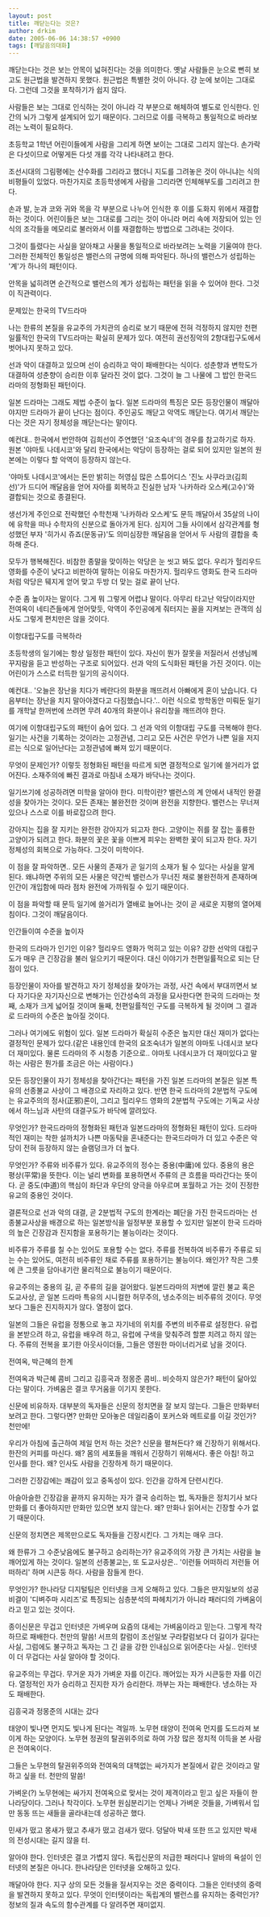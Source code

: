 ```yaml
---
layout: post
title: 깨닫는다는 것은?
author: drkim
date: 2005-06-06 14:38:57 +0900
tags: [깨달음의대화]
---
```

깨닫는다는 것은 보는 안목이 넓혀진다는 것을 의미한다. 옛날 사람들은 눈으로 뻔히 보고도 원근법을 발견하지 못했다. 원근법은 특별한 것이 아니다. 걍 눈에 보이는 그대로다. 그런데 그것을 포착하기가 쉽지 않다.
  

  
사람들은 보는 그대로 인식하는 것이 아니라 각 부분으로 해체하여 별도로 인식한다. 인간의 뇌가 그렇게 설계되어 있기 때문이다. 그러므로 이를 극복하고 통일적으로 바라보려는 노력이 필요하다.
  

  
초등학교 1학년 어린이들에게 사람을 그리게 하면 보이는 그대로 그리지 않는다. 손가락은 다섯이므로 어떻게든 다섯 개를 각각 나타내려고 한다.
  

  
조선시대의 그림평에는 산수화를 그리라고 했더니 지도를 그려놓은 것이 아니냐는 식의 비평들이 있었다. 마찬가지로 초등학생에게 사람을 그리라면 인체해부도를 그리려고 한다.
  

  
손과 발, 눈과 코와 귀와 목을 각 부분으로 나누어 인식한 후 이를 도화지 위에서 재결합 하는 것이다. 어린이들은 보는 그대로를 그리는 것이 아니라 머리 속에 저장되어 있는 인식의 조각들을 메모리로 불러와서 이를 재결합하는 방법으로 그려내는 것이다.
  

  
그것이 틀렸다는 사실을 알아채고 사물을 통일적으로 바라보려는 노력을 기울여야 한다. 그러한 전체적인 통일성은 밸런스의 규명에 의해 파악된다. 하나의 밸런스가 성립하는 '계'가 하나의 패턴이다.
  

  
안목을 넓히려면 순간적으로 밸런스의 계가 성립하는 패턴을 읽을 수 있어야 한다. 그것이 직관력이다.
  

  
문제있는 한국의 TV드라마
  

  
나는 한류의 본질을 유교주의 가치관의 승리로 보기 때문에 전혀 걱정하지 않지만 천편일률적인 한국의 TV드라마는 확실히 문제가 있다. 여전히 권선징악의 2항대립구도에서 벗어나지 못하고 있다.
  

  
선과 악이 대결하고 있으며 선이 승리하고 악이 패배한다는 식이다. 성춘향과 변학도가 대결하여 성춘향이 승리한 이후 달라진 것이 없다. 그것이 늘 그 나물에 그 밥인 한국드라마의 정형화된 패턴이다.
  

  
일본 드라마는 그래도 제법 수준이 높다. 일본 드라마의 특징은 모든 등장인물이 깨달아야지만 드라마가 끝이 난다는 점이다. 주인공도 깨닫고 악역도 깨닫는다. 여기서 깨닫는다는 것은 자기 정체성을 깨닫는다는 말이다.
  

  
예컨대.. 한국에서 번안하여 김희선이 주연했던 '요조숙녀'의 경우를 참고하기로 하자. 원본 '야마토 나데시코'와 달리 한국에서는 악당이 등장하는 걸로 되어 있지만 일본의 원본에는 이렇다 할 악역이 등장하지 않는다.
  

  
'야마토 나데시코'에서는 돈만 밝히는 허영심 많은 스튜어디스 '진노 사쿠라코(김희선)'가 드디어 깨달음을 얻어 자아를 회복하고 진실한 남자 '나카하라 오스케(고수)'와 결합되는 것으로 종결된다.
  

  
생선가게 주인으로 전락했던 수학천재 '나카하라 오스케'도 문득 깨달아서 35살의 나이에 유학을 떠나 수학자의 신분으로 돌아가게 된다. 심지어 그들 사이에서 삼각관계를 형성했던 부자 '히가시 쥬죠(문동규)'도 의미심장한 깨달음을 얻어서 두 사람의 결합을 축하해 준다.
  

  
모두가 행복해진다. 비참한 종말을 맞이하는 악당은 눈 씻고 봐도 없다. 우리가 헐리우드 영화를 수준이 낮다고 비판하여 말하는 이유도 마찬가지. 헐리우드 영화도 한국 드라마처럼 악당은 뒈지게 얻어 맞고 두방 더 맞는 걸로 끝이 난다.
  

  
수준 좀 높이자는 말이다. 그게 뭐 그렇게 어렵냐 말이다. 아무리 타고난 악당이라지만 전여옥이 네티즌들에게 얻어맞듯, 악역이 주인공에게 줘터지는 꼴을 지켜보는 관객의 심사도 그렇게 편치만은 않을 것이다.
  

  
이항대립구도를 극복하라
  

  
초등학생의 일기에는 항상 일정한 패턴이 있다. 자신이 뭔가 잘못을 저질러서 선생님께 꾸지람을 듣고 반성하는 구조로 되어있다. 선과 악의 도식화된 패턴을 가진 것이다. 이는 어린이가 스스로 터득한 일기의 공식이다.
  

  
예컨대.. '오늘은 장난을 치다가 베란다의 화분을 깨뜨려서 아빠에게 혼이 났습니다. 다음부터는 장난을 치지 말아야겠다고 다짐했습니다.'.. 이런 식으로 방학동안 미뤄둔 일기를 개학날 한꺼번에 쓰려면 무려 40개의 화분이나 유리창을 깨뜨려야 한다.
  

  
여기에 이항대립구도의 패턴이 숨어 있다. 그 선과 악의 이항대립 구도를 극복해야 한다. 일기는 사건을 기록하는 것이라는 고정관념, 그리고 모든 사건은 무언가 나쁜 일을 저지르는 식으로 일어난다는 고정관념에 빠져 있기 때문이다.
  

  
무엇이 문제인가? 이렇듯 정형화된 패턴을 따르게 되면 결정적으로 일기에 쓸거리가 없어진다. 소재주의에 빠진 결과로 마침내 소재가 바닥나는 것이다.
  

  
일기쓰기에 성공하려면 미학을 알아야 한다. 미학이란? 밸런스의 계 안에서 내적인 완결성을 찾아가는 것이다. 모든 존재는 불완전한 것이며 완전을 지향한다. 밸런스는 무너져 있으나 스스로 이를 바로잡으려 한다.
  

  
강아지는 집을 잘 지키는 완전한 강아지가 되고자 한다. 고양이는 쥐를 잘 잡는 훌륭한 고양이가 되려고 한다. 화분의 꽃은 꽃을 이쁘게 피우는 완벽한 꽃이 되고자 한다. 자기 정체성의 회복으로 가능하다. 그것이 미학이다.
  

  
이 점을 잘 파악하면.. 모든 사물의 존재가 곧 일기의 소재가 될 수 있다는 사실을 알게 된다. 왜냐하면 주위의 모든 사물은 약간씩 밸런스가 무너진 채로 불완전하게 존재하며 인간이 개입함에 따라 점차 완전에 가까워질 수 있기 때문이다.
  

  
이 점을 파악할 때 문득 일기에 쓸거리가 열배로 늘어나는 것이 곧 새로운 지평의 열어제침이다. 그것이 깨달음이다.
  

  
인간들이여 수준을 높이자
  

  
한국의 드라마가 인기인 이유? 헐리우드 영화가 먹히고 있는 이유? 강한 선악의 대립구도가 매우 큰 긴장감을 불러 일으키기 때문이다. 대신 이야기가 천편일률적으로 되는 단점이 있다.
  

  
등장인물이 자아를 발견하고 자기 정체성을 찾아가는 과정, 사건 속에서 부대끼면서 보다 자기다운 자기자신으로 변해가는 인간성숙의 과정을 묘사한다면 한국의 드라마는 첫째, 소재가 크게 넓어질 것이며 둘째, 천편일률적인 구도를 극복하게 될 것이며 그 결과로 드라마의 수준은 높아질 것이다.
  

  
그러나 여기에도 위험이 있다. 일본 드라마가 확실히 수준은 높지만 대신 재미가 없다는 결정적인 문제가 있다.(같은 내용인데 한국의 요조숙녀가 일본의 야마토 나데시코 보다 더 재미있다. 물론 드라마의 주 시청층 기준으로.. 야마토 나데시코가 더 재미있다고 말하는 사람은 뭔가를 조금은 아는 사람이다.)
  

  
모든 등장인물이 자기 정체성을 찾아간다는 패턴을 가진 일본 드라마의 본질은 일본 특유의 선종불교 사상이 그 배경으로 자리하고 있다. 반면 한국 드라마의 2분법적 구도에는 유교주의의 정사(正邪)론이, 그리고 헐리우드 영화의 2분법적 구도에는 기독교 사상에서 하느님과 사탄의 대결구도가 바닥에 깔려있다.
  

  
무엇인가? 한국드라마의 정형화된 패턴과 일본드라마의 정형화된 패턴이 있다. 드라마적인 재미는 착한 설까치가 나쁜 마동탁을 혼내준다는 한국드라마가 더 있고 수준은 악당이 전혀 등장하지 않는 슬램덩크가 더 높다.
  

  
무엇인가? 주류와 비주류가 있다. 유교주의의 정수는 중용(中庸)에 있다. 중용의 용은 평상(平常)을 뜻한다. 이는 널리 변화를 포용하면서 주류의 큰 흐름을 따라간다는 뜻이다. 곧 중도(中道)의 핵심이 좌단과 우단의 양극을 아우르며 포월하고 가는 것이 진정한 유교의 중용인 것이다.
  

  
결론적으로 선과 악의 대결, 곧 2분법적 구도의 한계라는 폐단을 가진 한국드라마는 선종불교사상을 배경으로 하는 일본방식을 일정부분 포용할 수 있지만 일본이 한국 드라마의 높은 긴장감과 진지함을 포용하기는 불능이라는 것이다.
  

  
비주류가 주류를 칠 수는 있어도 포용할 수는 없다. 주류를 전복하여 비주류가 주류로 되는 수는 있어도, 여전히 비주류인 채로 주류를 포용하기는 불능이다. 왜인가? 작은 그릇에 큰 그릇을 담아내기란 물리적으로 불능이기 때문이다.
  

  
유교주의는 중용의 길, 곧 주류의 길을 걸어왔다. 일본드라마의 저변에 깔린 불교 혹은 도교사상, 곧 일본 드라마 특유의 시니컬한 허무주의, 냉소주의는 비주류의 것이다. 무엇보다 그들은 진지하지가 않다. 열정이 없다.
  

  
일본의 그들은 유럽을 정통으로 놓고 자기네의 위치를 주변의 비주류로 설정한다. 유럽을 본받으려 하고, 유럽을 배우려 하고, 유럽에 구색을 맞춰주려 할뿐 치려고 하지 않는다. 주류의 전복을 포기한 아웃사이더들, 그들은 영원한 마이너리거로 남을 것이다.
  

  
전여옥, 박근혜의 한계
  

  
전여옥과 박근혜 콤비 그리고 김흥국과 정몽준 콤비.. 비슷하지 않은가? 패턴이 닮아있다는 말이다. 가벼움은 결코 무거움을 이기지 못한다.
  

  
신문에 비유하자. 대부분의 독자들은 신문의 정치면을 잘 보지 않는다. 그들은 만화부터 보려고 한다. 그렇다면? 만화만 모아놓은 데일리줌이 포커스와 메트로를 이길 것인가? 천만에!
  

  
우리가 아침에 출근하여 제일 먼저 하는 것은? 신문을 펼쳐든다? 왜 긴장하기 위해서다. 한잔의 커피를 마신다. 왜? 몸의 세포들을 깨워서 긴장하기 위해서다. 좋은 아침! 하고 인사를 한다. 왜? 인사도 사람을 긴장하게 하기 때문이다.
  

  
그러한 긴장감에는 쾌감이 있고 중독성이 있다. 인간을 강하게 단련시킨다.
  

  
아슬아슬한 긴장감을 끝까지 유지하는 자가 결국 승리하는 법, 독자들은 정치기사 보다 만화를 더 좋아하지만 만화만 있으면 보지 않는다. 왜? 만화나 읽어서는 긴장할 수가 없기 때문이다.
  

  
신문의 정치면은 제목만으로도 독자들을 긴장시킨다. 그 가치는 매우 크다.
  

  
왜 한류가 그 수준낮음에도 불구하고 승리하는가? 유교주의의 가장 큰 가치는 사람을 늘 깨어있게 하는 것이다. 일본의 선종불교는, 또 도교사상은.. '이런들 어떠하리 저런들 어떠하리' 하며 시큰둥 하다. 사람을 잠들게 한다.
  

  
무엇인가? 한나라당 디지털팀은 인터넷을 크게 오해하고 있다. 그들은 딴지일보의 성공비결이 '디벼주마 시리즈'로 특징되는 심층분석의 파헤치기가 아니라 패러디의 가벼움이라고 믿고 있는 것이다.
  

  
종이신문은 무겁고 인터넷은 가벼우며 요즘의 대세는 가벼움이라고 믿는다. 그렇게 착각하므로 패배한다. 천만의 말씀! 서프의 칼럼이 조선일보 구라칼럼보다 더 길이가 길다는 사실, 그럼에도 불구하고 독자는 그 긴 글을 강한 인내심으로 읽어준다는 사실.. 인터넷이 더 무겁다는 사실 알아야 할 것이다.
  

  
유교주의는 무겁다. 무거운 자가 가벼운 자를 이긴다. 깨어있는 자가 시큰둥한 자를 이긴다. 열정적인 자가 승리하고 진지한 자가 승리한다. 까부는 자는 패배한다. 냉소하는 자도 패배한다.
  

  
김흥국과 정몽준의 시대는 갔다
  

  
태양이 빛나면 먼지도 빛나게 된다는 격일까. 노무현 태양이 전여옥 먼지를 도드라져 보이게 하는 모양이다. 노무현 정권의 탈권위주의로 하여 가장 많은 정치적 이득을 본 사람은 전여옥이다.
  

  
그들은 노무현의 탈권위주의와 전여옥의 대책없는 싸가지가 본질에서 같은 것이라고 말하고 싶을 터. 천만의 말씀!
  

  
가벼운(?) 노무현에는 싸가지 전여옥으로 맞서는 것이 제격이라고 믿고 싶은 자들이 한나라당이다. 그러나 착각이다. 노무현 원심분리기는 언제나 가벼운 것들을, 가벼워서 입만 동동 뜨는 새들을 골라내는데 성공하곤 했다.
  

  
민새가 떴고 몽새가 떴고 추새가 떴고 검새가 떴다. 덩달아 박새 또한 뜨고 있지만 박새의 전성시대는 길지 않을 터.
  

  
알아야 한다. 인터넷은 결코 가볍지 않다. 독립신문의 저급한 패러디나 알바의 욕설이 인터넷의 본질은 아니다. 한나라당은 인터넷을 오해하고 있다.
  

  
깨달아야 한다. 지구 상의 모든 것들을 질서지우는 것은 중력이다. 그들은 인터넷의 중력을 발견하지 못하고 있다. 무엇이 인터텟이라는 독립계의 밸런스를 유지하는 중력인가? 정보의 질과 속도의 함수관계를 다 알려주면 재미없지.